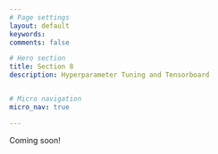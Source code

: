 ```yaml
---
# Page settings
layout: default
keywords:
comments: false

# Hero section
title: Section 8
description: Hyperparameter Tuning and Tensorboard


# Micro navigation
micro_nav: true

---
```


Coming soon!

<!--

# Hyperparameter Tuning

Lots of hyperparameters are involved in the design of a deep neural network. **What are some examples?**


Finding the best set of hyperparameters for a task creates a second optimization challenge.  Here are a couple strategies for solving this problem.

### Random Search and Grid Search


Consider the following function $$f(x,y) = g(x) + h(y)$$ over parameters $$x,y$$ and the maximization problem:

$$\max_{x,y} f(x,y).$$

Assume you only have access to $$f(x,y)$$ through an *oracle* (i.e. you can evaluate $$f$$ at a certain point $$(x,y)$$, but you do not know the functional form of $$f$$).  **How would you find the optimal values of $$x$$ and $$y$$?** 

 - Choose a range for the values of $$x$$ and $$y$$  and sample a grid of points in this range.
 - Evaluate a numerical gradient in the hyperparameter space and use this to inform the choice of values for $$x$$ and $$y$$.  The challenge with this method is that unlike an iteration of model training, each evaluation of hyperparameters is very costly making it infeasible to try many combinations of hyperparameters.

Assume that you know, 

$$f(x,y) = g(x) + h(y) \approx g(x).$$

**Would grid search still be a good strategy?  If not can you modify it to improve the results?**

- The function $f$ mostly depends on $$x$$. Thus, a grid search strategy will waste a lot of iterations testing for different values of $$y$$.  If you have a finite number of evaluations of $$(x,y)$$, then a better strategy would be randomly sampling  $$x$$ and $$y$$ in a certain range, that way each sample tests a different value of each hyperparameter.

{% include image.html description="An illustration of how random search can improve on grid search of hyperparameters.  'This failure of grid search is the rule rather than the exception in high dimensional hyper-parameter optimization' (Bergstra & Bengio, 2011)." link="http://www.jmlr.org/papers/volume13/bergstra12a/bergstra12a.pdf" image="section/7/random-grid.png" caption="true"%}

**What is a weakness or assumption of random search?**

- Random search assumes that the hyperparameters are uncorrelated (for example, batch size and learning rate are positively correlated: a smaller batch size generally implies a smaller learning rate). Ideally, you would sample hyperparameters from a joint distribution that takes into account this understanding.  Additionally, it does not use the results of previous iterations to inform how you choose samples for the future iterations.  This is the motivation behind Bayesian optimization stratgies.

### Bayesian Optimization

Bayesian inference is a form of statistical inference that uses Bayes' Theorem to incorperate prior knowledge of paramters when performing estimation.  Bayes' Theorem is a simple, yet extermely powerful, formula realating conditional and joint distributions of random variables.  Let $$M$$ be the random variable representing the quality of our model and $$\theta$$ the random variable representing our hyperparameters.  Then Bayes rules relates the distributions $$p(\theta \mid X)$$ (posterior), $$p(X\mid\theta)$$ (likelihood), $$p(\theta)$$ (prior) and $$p(X)$$ (marginal) as:

$$p(\theta\mid M) = \frac{p(M \mid \theta)p(\theta)}{p(M)}$$

**How could you use Bayes' Rule to improve random search?**
- By using a prior on our hyperparameters you can incorperate prior knowldege about the relationship between hyperparameters.  By sampling from the posterior distribution instead of a uniform joint distribution you can incorperate the results of our previous samples to improve our search process.

Lets reconsider the optimization problem of finding the maximum of $$f(x,y)$$.  A Bayesian optimization strategy would: 

  - Initialize a prior on the parameters $$x$$ and $$y$$. 
  - Sample an initial point $$(x,y)$$ to evaluate $$f$$ with.  
  - Use the result of $$f(x,y)$$ to update the posterior of $$x,y$$.
  - Repeat the last two steps.

Here is a good [code base](https://github.com/fmfn/BayesianOptimization) for implementing Bayesian Optimization with Gaussian processes.


{% include image.html description="With each iteration 'the algorithm balances its needs of exploration and exploitation' (Nogueira)." link="https://github.com/fmfn/BayesianOptimization" image="section/7/bayesopt.gif" caption="true"%}


-->







